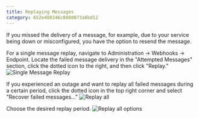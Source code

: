 ```yaml
---
title: Replaying Messages
category: 652e408346c8860073a6bd12
---
```


If you missed the delivery of a message, for example, due to your service being down or misconfigured, you have the option to resend the message.

For a single message replay, navigate to Administration → Webhooks → Endpoint. Locate the failed message delivery in the "Attempted Messages" section, click the dotted icon to the right, and then click "Replay."
![Single Message Replay](https://cdn.statically.io/gh/trackunit/developer-hub/master/guides/webhooks/webhooks-single-replay.png)

If you experienced an outage and want to replay all failed messages during a certain period, click the dotted icon in the top right corner and select "Recover failed messages..."
![Replay all](https://cdn.statically.io/gh/trackunit/developer-hub/master/guides/webhooks/webhooks-replay-all.png)

Choose the desired replay period.
![Replay all options](https://cdn.statically.io/gh/trackunit/developer-hub/master/guides/webhooks/webhooks-replay-all-options.png)
